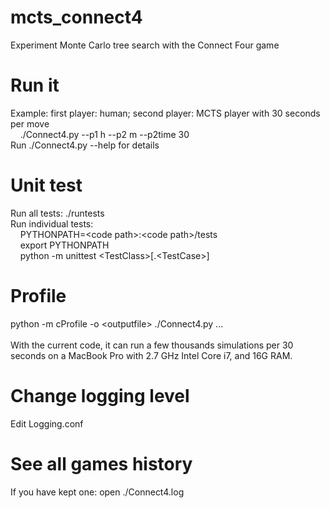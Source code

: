 # mcts_connect4
Experiment Monte Carlo tree search with the Connect Four game

# Run it
Example: first player: human; second player: MCTS player with 30 seconds per move <br/>
&nbsp;&nbsp;&nbsp;&nbsp;./Connect4.py --p1 h --p2 m --p2time 30 <br/>
Run ./Connect4.py --help for details <br/>

# Unit test
Run all tests: ./runtests <br/>
Run individual tests: <br/>
&nbsp;&nbsp;&nbsp;&nbsp;PYTHONPATH=\<code path>:\<code path>/tests <br/>
&nbsp;&nbsp;&nbsp;&nbsp;export PYTHONPATH <br/>
&nbsp;&nbsp;&nbsp;&nbsp;python -m unittest \<TestClass>[.\<TestCase>] <br/>

# Profile
python -m cProfile -o \<outputfile> ./Connect4.py ...<br/>
<br/>
With the current code, it can run a few thousands simulations per 30 seconds on a MacBook Pro with 2.7 GHz Intel Core i7, and 16G RAM.

# Change logging level
Edit Logging.conf

# See all games history
If you have kept one: open ./Connect4.log
